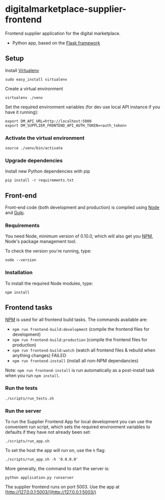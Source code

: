 # digitalmarketplace-supplier-frontend

Frontend supplier application for the digital marketplace.

- Python app, based on the [Flask framework](http://flask.pocoo.org/)

## Setup

Install [Virtualenv](https://virtualenv.pypa.io/en/latest/)

```
sudo easy_install virtualenv
```

Create a virtual environment
 
 ```
 virtualenv ./venv
 ```

Set the required environment variables (for dev use local API instance if you 
have it running):
```
export DM_API_URL=http://localhost:5000
export DM_SUPPLIER_FRONTEND_API_AUTH_TOKEN=<auth_token>
```

### Activate the virtual environment

```
source ./venv/bin/activate
```

### Upgrade dependencies

Install new Python dependencies with pip

```pip install -r requirements.txt```


## Front-end

Front-end code (both development and production) is compiled using [Node](http://nodejs.org/) and [Gulp](http://gulpjs.com/).

### Requirements

You need Node, minimum version of 0.10.0, which will also get you [NPM](npmjs.org), Node's package management tool.

To check the version you're running, type:

```
node --version
```

### Installation

To install the required Node modules, type:

```
npm install
```

## Frontend tasks

[NPM](https://www.npmjs.org/) is used for all frontend build tasks. The commands available are:

- `npm run frontend-build:development` (compile the frontend files for development)
- `npm run frontend-build:production` (compile the frontend files for production)
- `npm run frontend-build:watch` (watch all frontend files & rebuild when anything changes) FAILED
- `npm run frontend-install` (install all non-NPM dependancies)

Note: `npm run frontend-install` is run automatically as a post-install task when you run `npm install`.





### Run the tests

```
./scripts/run_tests.sh
```


### Run the server

To run the Supplier Frontend App for local development you can use the convenient run
script, which sets the required environment variables to defaults if they have
not already been set:

```
./scripts/run_app.sh
```

To set the host the app will run on, use the `h` flag:

```
./scripts/run_app.sh -h '0.0.0.0'
```

More generally, the command to start the server is:

```
python application.py runserver
```

The supplier frontend runs on port 5003. Use the app at [http://127.0.0.1:5003/](http://127.0.0.1:5003/)
